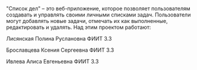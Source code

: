 "Список дел" – это веб-приложение, которое позволяет пользователям создавать и управлять своими личными списками задач. Пользователи могут добавлять новые задачи, отмечать их как выполненные, редактировать и удалять. 
Над этим проектом работают:

Лисянская Полина Руслановна ФИИТ 3.3

Брославцева Ксения Сергеевна ФИИТ 3.3

Ивлева Алиса Евгеньевна ФИИТ 3.3
